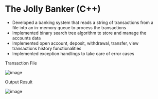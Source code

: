 # The Jolly Banker (C++)
- Developed a banking system that reads a string of transactions from a file into an in-memory queue to process the transactions
- Implemented binary search tree algorithm to store and manage the accounts data
- Implemented open account, deposit, withdrawal, transfer, view transactions history functionalities
- Implemented exception handlings to take care of error cases

Transaction File

![image](https://user-images.githubusercontent.com/60242731/192161899-a6e750a8-ecf7-4fd4-96bb-a63c0eb876ea.png)

Output Result

![image](https://user-images.githubusercontent.com/60242731/192161911-61016231-0fc2-45ad-a470-a6addbba1d9e.png)

